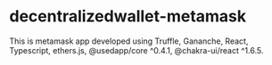 # decentralizedwallet-metamask

This is metamask app developed using Truffle, Gananche, React, Typescript, ethers.js, @usedapp/core ^0.4.1, @chakra-ui/react ^1.6.5. 
